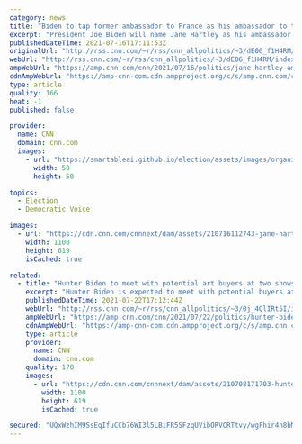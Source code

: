 ```yaml
---
category: news
title: "Biden to tap former ambassador to France as his ambassador to the UK after lengthy search"
excerpt: "President Joe Biden will name Jane Hartley as his ambassador to the United Kingdom after a lengthy search, a person familiar with the decision told CNN.\n    \n"
publishedDateTime: 2021-07-16T17:11:53Z
originalUrl: "http://rss.cnn.com/~r/rss/cnn_allpolitics/~3/dE06_f1H4RM/index.html"
webUrl: "http://rss.cnn.com/~r/rss/cnn_allpolitics/~3/dE06_f1H4RM/index.html"
ampWebUrl: "https://amp.cnn.com/cnn/2021/07/16/politics/jane-hartley-ambassador-to-uk/index.html"
cdnAmpWebUrl: "https://amp-cnn-com.cdn.ampproject.org/c/s/amp.cnn.com/cnn/2021/07/16/politics/jane-hartley-ambassador-to-uk/index.html"
type: article
quality: 166
heat: -1
published: false

provider:
  name: CNN
  domain: cnn.com
  images:
    - url: "https://smartableai.github.io/election/assets/images/organizations/cnn.com-50x50.jpg"
      width: 50
      height: 50

topics:
  - Election
  - Democratic Voice

images:
  - url: "https://cdn.cnn.com/cnnnext/dam/assets/210716112743-jane-hartley-file-2015-super-tease.jpg"
    width: 1100
    height: 619
    isCached: true

related:
  - title: "Hunter Biden to meet with potential art buyers at two shows amid ethics concerns "
    excerpt: "Hunter Biden is expected to meet with potential buyers at two of his art shows after the White House formed an agreement with the gallery to address ethics concerns.\n    \n"
    publishedDateTime: 2021-07-22T17:12:44Z
    webUrl: "http://rss.cnn.com/~r/rss/cnn_allpolitics/~3/0j_4QlIRt5I/index.html"
    ampWebUrl: "https://amp.cnn.com/cnn/2021/07/22/politics/hunter-biden-to-meet-potential-art-buyers/index.html"
    cdnAmpWebUrl: "https://amp-cnn-com.cdn.ampproject.org/c/s/amp.cnn.com/cnn/2021/07/22/politics/hunter-biden-to-meet-potential-art-buyers/index.html"
    type: article
    provider:
      name: CNN
      domain: cnn.com
    quality: 170
    images:
      - url: "https://cdn.cnn.com/cnnnext/dam/assets/210708171703-hunter-biden-0522-super-tease.jpg"
        width: 1100
        height: 619
        isCached: true

secured: "UQxWzhIM9SsEqIfuCCb76WI3l5LBiFR5SFzqUVibORVCRTtvy/wgFhir4h8bM6dABjuVBmDiwmNL6pRlo4mi0m9k3w0cy+yvL2HyXSfAkDQoPRRtX+EXCBXSOk/3hhQrS7ut6ed6tlb+mjfsU/1IVX3feYI4QdeHRe+MT7vgSml4w7d+p0lRzxUChPy8OGx/EFdkIIUCfSW6dPxWl9okzCK8ZNi1rgJpbxyvtPJuItEfNuKR0xWtBc3gpeU7kU9OUzsvIcBe6NLhyL7pjgfYY+rw38DFRjuvQHz2xIUp/MxfKP4iUynhMjM4fsPoRVmgnVftR1SmR9c+7ub6RZouCP9nnTYlYbBBQz6H/tMlWlE=;bw949OqK7wnivYXpn1o6LA=="
---
```


